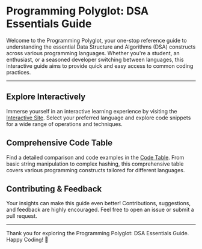 # Programming Polyglot: DSA Essentials Guide

Welcome to the Programming Polyglot, your one-stop reference guide to understanding the essential Data Structure and Algorithms (DSA) constructs across various programming languages. Whether you're a student, an enthusiast, or a seasoned developer switching between languages, this interactive guide aims to provide quick and easy access to common coding practices.

---

## Explore Interactively

Immerse yourself in an interactive learning experience by visiting the [Interactive Site](https://pawasagrwl.github.io/polyglot/). Select your preferred language and explore code snippets for a wide range of operations and techniques.


## Comprehensive Code Table

Find a detailed comparison and code examples in the [Code Table](table.md). From basic string manipulation to complex hashing, this comprehensive table covers various programming constructs tailored for different languages.

## Contributing & Feedback

 Your insights can make this guide even better! Contributions, suggestions, and feedback are highly encouraged. Feel free to open an issue or submit a pull request.

---

Thank you for exploring the Programming Polyglot: DSA Essentials Guide. Happy Coding! 🚀